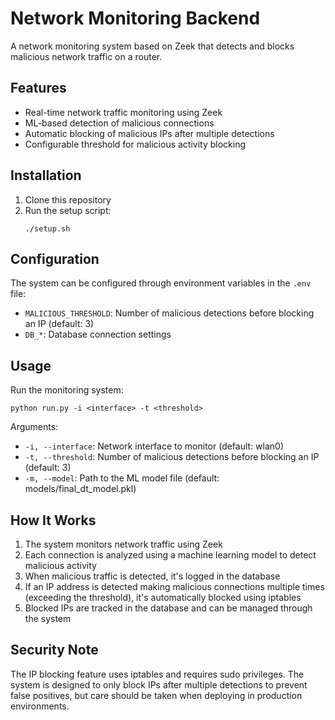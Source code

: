 # Network Monitoring Backend

A network monitoring system based on Zeek that detects and blocks malicious network traffic on a router.

## Features

- Real-time network traffic monitoring using Zeek
- ML-based detection of malicious connections
- Automatic blocking of malicious IPs after multiple detections
- Configurable threshold for malicious activity blocking

## Installation

1. Clone this repository
2. Run the setup script:
   ```
   ./setup.sh
   ```

## Configuration

The system can be configured through environment variables in the `.env` file:

- `MALICIOUS_THRESHOLD`: Number of malicious detections before blocking an IP (default: 3)
- `DB_*`: Database connection settings

## Usage

Run the monitoring system:

```
python run.py -i <interface> -t <threshold>
```

Arguments:
- `-i, --interface`: Network interface to monitor (default: wlan0)
- `-t, --threshold`: Number of malicious detections before blocking an IP (default: 3)
- `-m, --model`: Path to the ML model file (default: models/final_dt_model.pkl)

## How It Works

1. The system monitors network traffic using Zeek
2. Each connection is analyzed using a machine learning model to detect malicious activity
3. When malicious traffic is detected, it's logged in the database
4. If an IP address is detected making malicious connections multiple times (exceeding the threshold), it's automatically blocked using iptables
5. Blocked IPs are tracked in the database and can be managed through the system

## Security Note

The IP blocking feature uses iptables and requires sudo privileges. The system is designed to only block IPs after multiple detections to prevent false positives, but care should be taken when deploying in production environments.
